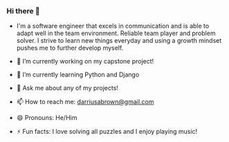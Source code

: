 ### Hi there 👋
- I'm a software engineer that excels in communication and is able to adapt well in the team environment. Reliable team player and problem solver. I strive to learn new things everyday and using a growth mindset pushes me to further develop myself.

- 🔭 I’m currently working on my capstone project!
- 🌱 I’m currently learning Python and Django
- 💬 Ask me about any of my projects!
- 📫 How to reach me: darriusabrown@gmail.com
- 😄 Pronouns: He/Him
- ⚡ Fun facts: I love solving all puzzles and I enjoy playing music!
